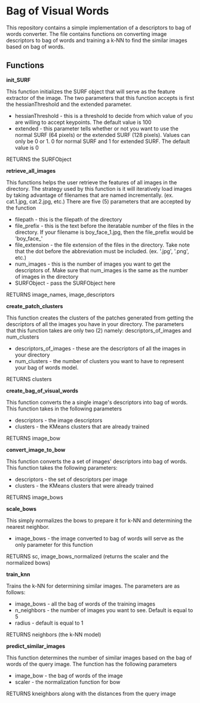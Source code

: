 # Bag of Visual Words

This repository contains a simple implementation of a descriptors to bag of words converter. The file contains functions on converting image descriptors to bag of words and training a k-NN to find the similar images based on bag of words.

## Functions

**init_SURF**

This function initializes the SURF object that will serve as the feature extractor of the image. The two parameters that this function accepts is first the hessianThreshold and the extended parameter.

* hessianThreshold - this is a threshold to decide from which value of you are willing to accept keypoints. The default value is 100
* extended - this parameter tells whether or not you want to use the normal SURF (64 pixels) or the extended SURF (128 pixels). Values can only be 0 or 1. 0 for normal SURF and 1 for extended SURF. The default value is 0

RETURNS the SURFObject

**retrieve_all_images**

This functions helps the user retrieve the features of all images in the directory. The strategy used by this function is it will iteratively load images by taking advantage of filenames that are named incrementally. (ex. cat.1.jpg, cat.2.jpg, etc.) There are five (5) parameters that are accepted by the function

* filepath - this is the filepath of the directory
* file_prefix - this is the text before the iteratable number of the files in the directory. If your filename is boy_face_1.jpg, then the file_prefix would be 'boy_face_'
* file_extension - the file extension of the files in the directory. Take note that the dot before the abbreviation must be included. (ex. '.jpg', '.png', etc.)
* num_images - this is the number of images you want to get the descriptors of. Make sure that num_images is the same as the number of images in the directory
* SURFObject - pass the SURFObject here

RETURNS image_names, image_descriptors

**create_patch_clusters**

This function creates the clusters of the patches generated from getting the descriptors of all the images you have in your directory. The parameters that this function takes are only two (2) namely: descriptors_of_images and num_clusters

* descriptors_of_images - these are the descriptors of all the images in your directory
* num_clusters - the number of clusters you want to have to represent your bag of words model.

RETURNS clusters 

**create_bag_of_visual_words** 

This function converts the a single image's descriptors into bag of words. This function takes in the following parameters

* descriptors - the image descriptors
* clusters - the KMeans clusters that are already trained

RETURNS image_bow

**convert_image_to_bow**

This function converts the a set of images' descriptors into bag of words. This function takes the following parameters:

* descriptors - the set of descriptors per image
* clusters - the KMeans clusters that were already trained

RETURNS image_bows

**scale_bows**

This simply normalizes the bows to prepare it for k-NN and determining the nearest neighbor. 

* image_bows - the image converted to bag of words will serve as the only parameter for this function

RETURNS sc, image_bows_normalized (returns the scaler and the normalized bows)

**train_knn**

Trains the k-NN for determining similar images. The parameters are as follows:

* image_bows - all the bag of words of the training images
* n_neighbors - the number of images you want to see. Default is equal to 5
* radius - default is equal to 1

RETURNS neighbors (the k-NN model)

**predict_similar_images**

This function determines the number of similar images based on the bag of words of the query image. The function has the following parameters

* image_bow - the bag of words of the image
* scaler - the normalization function for bow

RETURNS kneighbors along with the distances from the query image
